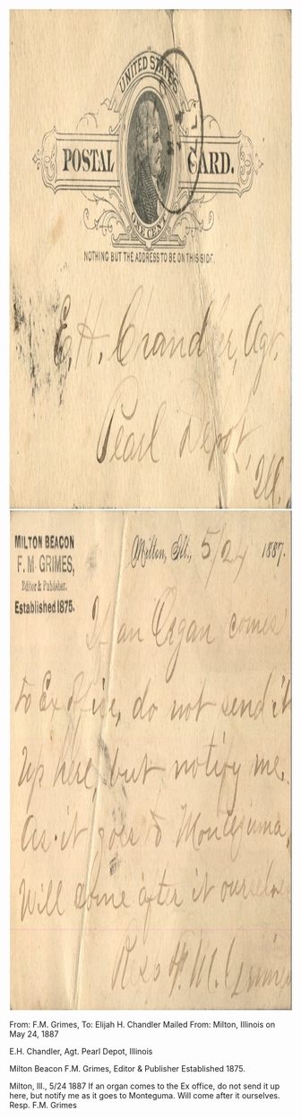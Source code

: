 <html><body><img class="alignnone size-full wp-image-1270" src="/wp-content/uploads/2014/06/postcard-2014-20140613_11125787_0552.jpg" alt="postcard-2014-20140613_11125787_0552" width="1413" height="893"> <img class="alignnone size-full wp-image-1271" src="/wp-content/uploads/2014/06/postcard-2014-20140613_11130498_0553.jpg" alt="postcard-2014-20140613_11130498_0553" width="1446" height="893">

From: F.M. Grimes, To: Elijah H. Chandler
Mailed From: Milton, Illinois on May 24, 1887

E.H. Chandler, Agt.
Pearl Depot, Illinois

Milton Beacon
F.M. Grimes,
Editor &amp; Publisher
Established 1875.

Milton, Ill., 5/24 1887
If an organ comes to the Ex office, do not send it up here, but notify me as it goes to Monteguma. Will come after it ourselves.
Resp. F.M. Grimes</body></html>